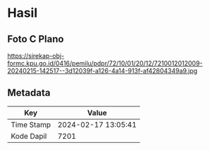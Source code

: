 # Hasil

## Foto C Plano

https://sirekap-obj-formc.kpu.go.id/0416/pemilu/pdpr/72/10/01/20/12/7210012012009-20240215-142517--3d12039f-a126-4a14-913f-af42804349a9.jpg


## Metadata

| Key        | Value               |
| ---------- | ------------------- |
| Time Stamp | 2024-02-17 13:05:41 |
| Kode Dapil | 7201                |




